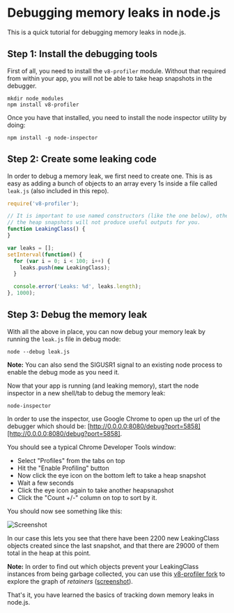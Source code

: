 # Debugging memory leaks in node.js

This is a quick tutorial for debugging memory leaks in node.js.

## Step 1: Install the debugging tools

First of all, you need to install the `v8-profiler` module. Without that
required from within your app, you will not be able to take heap snapshots
in the debugger.

```
mkdir node_modules
npm install v8-profiler
```

Once you have that installed, you need to install the node inspector utility
by doing:

```
npm install -g node-inspector
```

## Step 2: Create some leaking code

In order to debug a memory leak, we first need to create one. This is as easy
as adding a bunch of objects to an array every 1s inside a file called `leak.js`
(also included in this repo).

``` javascript
require('v8-profiler');

// It is important to use named constructors (like the one below), otherwise
// the heap snapshots will not produce useful outputs for you.
function LeakingClass() {
}

var leaks = [];
setInterval(function() {
  for (var i = 0; i < 100; i++) {
    leaks.push(new LeakingClass);
  }

  console.error('Leaks: %d', leaks.length);
}, 1000);
```

## Step 3: Debug the memory leak

With all the above in place, you can now debug your memory leak by running the
`leak.js` file in debug mode:

```
node --debug leak.js
```

**Note:** You can also send the SIGUSR1 signal to an existing node process to
enable the debug mode as you need it.

Now that your app is running (and leaking memory), start the node inspector in
a new shell/tab to debug the memory leak:

```
node-inspector
```

In order to use the inspector, use Google Chrome to open up the url of the
debugger which should be: [http://0.0.0.0:8080/debug?port=5858][http://0.0.0.0:8080/debug?port=5858].

You should see a typical Chrome Developer Tools window:

* Select "Profiles" from the tabs on top
* Hit the "Enable Profiling" button
* Now click the eye icon on the bottom left to take a heap snapshot
* Wait a few seconds
* Click the eye icon again to take another heapsnapshot
* Click the "Count +/-" column on top to sort by it.

You should now see something like this:

![Screenshot](https://github.com/felixge/node-memory-leak-tutorial/raw/master/screenshot.png)

In our case this lets you see that there have been 2200 new LeakingClass
objects created since the last snapshot, and that there are 29000 of them
total in the heap at this point.

**Note:** In order to find out which objects prevent your LeakingClass instances from
being garbage collected, you can use this [v8-profiler fork](https://github.com/fgnass/v8-profiler)
to explore the graph of _retainers_ ([screenshot](http://fgnass.posterous.com/finding-memory-leaks-in-nodejs-applications)).

That's it, you have learned the basics of tracking down memory leaks in
node.js.
